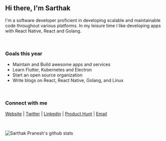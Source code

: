 ## Hi there, I'm Sarthak

I'm a software developer proficient in developing scalable and maintainable code throughout various platforms. In my leisure time I like developing apps with React Native, React and Golang.

<br />

### Goals this year
- Maintain and Build awesome apps and services
- Learn Flutter, Kubernetes and Electron
- Start an open source organization
- Write blogs on React, React Native, Golang, and Linux

<br />

### Connect with me
[Website](https://www.sarthak.work/) | [Twitter](https://twitter.com/SarthakPranesh) | [Linkedin](https://www.linkedin.com/in/sarthakpranesh/) | [Product Hunt](https://www.producthunt.com/@sarthak_pranesh) |  [Email](mailto:sarthakpranesh08@gmail.com)

<br/>

![Sarthak Pranesh's github stats](https://github-readme-stats.vercel.app/api?username=sarthakpranesh&show_icons=true&theme=radical)

